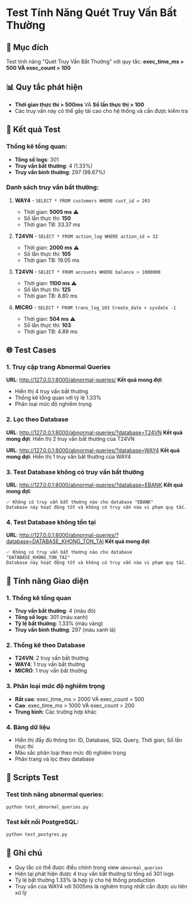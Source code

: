 # Test Tính Năng Quét Truy Vấn Bất Thường

## 🎯 Mục đích
Test tính năng "Quét Truy Vấn Bất Thường" với quy tắc: **exec_time_ms > 500 VÀ exec_count > 100**

## 📊 Quy tắc phát hiện
- **Thời gian thực thi > 500ms** VÀ **Số lần thực thi > 100**
- Các truy vấn này có thể gây tải cao cho hệ thống và cần được kiểm tra

## 🧪 Kết quả Test

### Thống kê tổng quan:
- **Tổng số logs**: 301
- **Truy vấn bất thường**: 4 (1.33%)
- **Truy vấn bình thường**: 297 (98.67%)

### Danh sách truy vấn bất thường:

1. **WAY4** - `SELECT * FROM customers WHERE cust_id = 203`
   - Thời gian: **5005 ms** ⚠️
   - Số lần thực thi: **150**
   - Thời gian TB: 33.37 ms

2. **T24VN** - `SELECT * FROM action_log WHERE action_id = 32`
   - Thời gian: **2000 ms** ⚠️
   - Số lần thực thi: **105**
   - Thời gian TB: 19.05 ms

3. **T24VN** - `SELECT * FROM accounts WHERE balance > 1000000`
   - Thời gian: **1100 ms** ⚠️
   - Số lần thực thi: **125**
   - Thời gian TB: 8.80 ms

4. **MICRO** - `SELECT * FROM trans_log_103 Create_date > sysdate -1`
   - Thời gian: **504 ms** ⚠️
   - Số lần thực thi: **103**
   - Thời gian TB: 4.89 ms

## 🌐 Test Cases

### 1. Truy cập trang Abnormal Queries
**URL**: http://127.0.0.1:8000/abnormal-queries/
**Kết quả mong đợi**: 
- Hiển thị 4 truy vấn bất thường
- Thống kê tổng quan với tỷ lệ 1.33%
- Phân loại mức độ nghiêm trọng

### 2. Lọc theo Database
**URL**: http://127.0.0.1:8000/abnormal-queries/?database=T24VN
**Kết quả mong đợi**: Hiển thị 2 truy vấn bất thường của T24VN

**URL**: http://127.0.0.1:8000/abnormal-queries/?database=WAY4
**Kết quả mong đợi**: Hiển thị 1 truy vấn bất thường của WAY4

### 3. Test Database không có truy vấn bất thường
**URL**: http://127.0.0.1:8000/abnormal-queries/?database=EBANK
**Kết quả mong đợi**: 
```
✅ Không có truy vấn bất thường nào cho database "EBANK"
Database này hoạt động tốt và không có truy vấn nào vi phạm quy tắc.
```

### 4. Test Database không tồn tại
**URL**: http://127.0.0.1:8000/abnormal-queries/?database=DATABASE_KHONG_TON_TAI
**Kết quả mong đợi**: 
```
✅ Không có truy vấn bất thường nào cho database "DATABASE_KHONG_TON_TAI"
Database này hoạt động tốt và không có truy vấn nào vi phạm quy tắc.
```

## 🎨 Tính năng Giao diện

### 1. Thống kê tổng quan
- **Truy vấn bất thường**: 4 (màu đỏ)
- **Tổng số logs**: 301 (màu xanh)
- **Tỷ lệ bất thường**: 1.33% (màu vàng)
- **Truy vấn bình thường**: 297 (màu xanh lá)

### 2. Thống kê theo Database
- **T24VN**: 2 truy vấn bất thường
- **WAY4**: 1 truy vấn bất thường  
- **MICRO**: 1 truy vấn bất thường

### 3. Phân loại mức độ nghiêm trọng
- **Rất cao**: exec_time_ms > 2000 VÀ exec_count > 500
- **Cao**: exec_time_ms > 1000 VÀ exec_count > 200
- **Trung bình**: Các trường hợp khác

### 4. Bảng dữ liệu
- Hiển thị đầy đủ thông tin: ID, Database, SQL Query, Thời gian, Số lần thực thi
- Màu sắc phân loại theo mức độ nghiêm trọng
- Phân trang và lọc theo database

## 🔧 Scripts Test

### Test tính năng abnormal queries:
```bash
python test_abnormal_queries.py
```

### Test kết nối PostgreSQL:
```bash
python test_postgres.py
```

## 📝 Ghi chú

- Quy tắc có thể được điều chỉnh trong view `abnormal_queries`
- Hiện tại phát hiện được 4 truy vấn bất thường từ tổng số 301 logs
- Tỷ lệ bất thường 1.33% là hợp lý cho hệ thống production
- Truy vấn của WAY4 với 5005ms là nghiêm trọng nhất cần được ưu tiên xử lý
